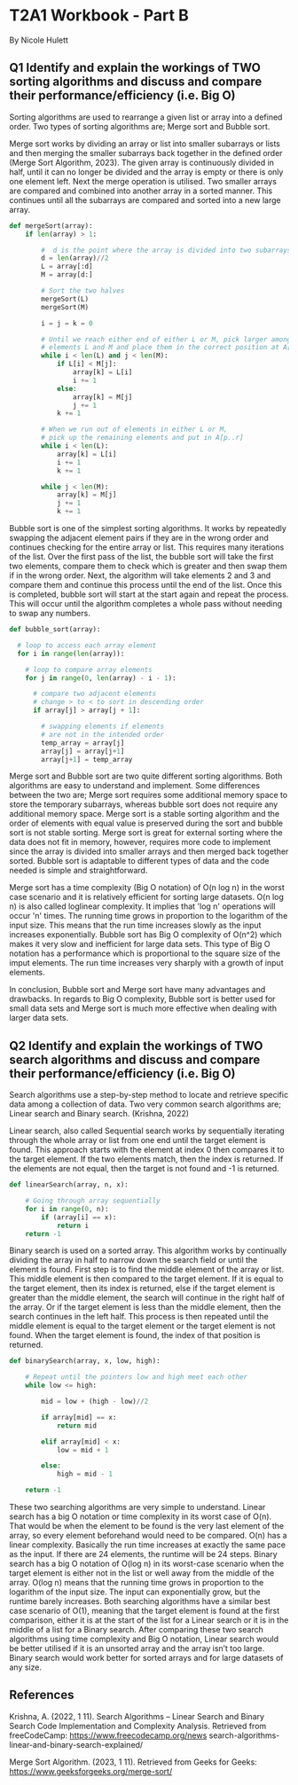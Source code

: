 # T2A1 Workbook - Part B
By Nicole Hulett 


## Q1 Identify and explain the workings of TWO sorting algorithms and discuss and compare their performance/efficiency (i.e. Big O) 	

Sorting algorithms are used to rearrange a given list or array into a defined order. Two types of sorting algorithms are; Merge sort and Bubble sort.

Merge sort works by dividing an array or list into smaller subarrays or lists and then merging the smaller subarrays back together in the defined order (Merge Sort Algorithm, 2023). The given array is continuously divided in half, until it can no longer be divided and the array is empty or there is only one element left. Next the merge operation is utilised. Two smaller arrays are compared and combined into another array in a sorted manner. This continues until all the subarrays are compared and sorted into a new large array. 

```python
def mergeSort(array):
    if len(array) > 1:

        #  d is the point where the array is divided into two subarrays
        d = len(array)//2
        L = array[:d]
        M = array[d:]

        # Sort the two halves
        mergeSort(L)
        mergeSort(M)

        i = j = k = 0

        # Until we reach either end of either L or M, pick larger among
        # elements L and M and place them in the correct position at A[p..r]
        while i < len(L) and j < len(M):
            if L[i] < M[j]:
                array[k] = L[i]
                i += 1
            else:
                array[k] = M[j]
                j += 1
            k += 1

        # When we run out of elements in either L or M,
        # pick up the remaining elements and put in A[p..r]
        while i < len(L):
            array[k] = L[i]
            i += 1
            k += 1

        while j < len(M):
            array[k] = M[j]
            j += 1
            k += 1
```

Bubble sort is one of the simplest sorting algorithms. It works by repeatedly swapping the adjacent element pairs if they are in the wrong order and continues checking for the entire array or list. This requires many iterations of the list. Over the first pass of the list, the bubble sort will take the first two elements, compare them to check which is greater and then swap them if in the wrong order. Next, the algorithm will take elements 2 and 3 and compare them and continue this process until the end of the list. Once this is completed, bubble sort will start at the start again and repeat the process. This will occur until the algorithm completes a whole pass without needing to swap any numbers. 

```python
def bubble_sort(array):

  # loop to access each array element
  for i in range(len(array)):

    # loop to compare array elements
    for j in range(0, len(array) - i - 1):

      # compare two adjacent elements
      # change > to < to sort in descending order
      if array[j] > array[j + 1]:

        # swapping elements if elements
        # are not in the intended order
        temp_array = array[j]
        array[j] = array[j+1]
        array[j+1] = temp_array
```

Merge sort and Bubble sort are two quite different sorting algorithms. Both algorithms are easy to understand and implement. Some differences between the two are; Merge sort requires some additional memory space to store the temporary subarrays, whereas bubble sort does not require any additional memory space. Merge sort is a stable sorting algorithm and the order of elements with equal value is preserved during the sort and bubble sort is not stable sorting. Merge sort is great for external sorting where the data does not fit in memory, however, requires more code to implement since the array is divided into smaller arrays and then merged back together sorted. Bubble sort is adaptable to different types of data and the code needed is simple and straightforward.

Merge sort has a time complexity (Big O notation) of O(n log n) in the worst case scenario and it is relatively efficient for sorting large datasets. O(n log n) is also called loglinear complexity. It implies that 'log n' operations will occur 'n' times. The running time grows in proportion to the logarithm of the input size. This means that the run time increases slowly as the input increases exponentially. Bubble sort has Big O complexity of O(n^2) which makes it very slow and inefficient for large data sets. This type of Big O notation has a performance which is proportional to the square size of the imput elements. The run time increases very sharply with a growth of input elements.

In conclusion, Bubble sort and Merge sort have many advantages and drawbacks. In regards to Big O complexity, Bubble sort is better used for small data sets and Merge sort is much more effective when dealing with larger data sets. 

## Q2 Identify and explain the workings of TWO search algorithms and discuss and compare their performance/efficiency (i.e. Big O) 	

Search algorithms use a step-by-step method to locate and retrieve specific data among a collection of data. Two very common search algorithms are; Linear search and Binary search. (Krishna, 2022)

Linear search, also called Sequential search works by sequentially iterating through the whole array or list from one end until the target element is found. This approach starts with the element at index 0 then compares it to the target element. If the two elements match, then the index is returned. If the elements are not equal, then the target is not found and -1 is returned. 

```python
def linearSearch(array, n, x):

    # Going through array sequentially
    for i in range(0, n):
        if (array[i] == x):
            return i
    return -1
```

Binary search is used on a sorted array. This algorithm works by continually dividing the array in half to narrow down the search field or until the element is found. First step is to find the middle element of the array or list. This middle element is then compared to the target element. If it is equal to the target element, then its index is returned, else if the target element is greater than the middle element, the search will continue in the right half of the array. Or if the target element is less than the middle element, then the search continues in the left half. This process is then repeated until the middle element is equal to the target element or the target element is not found. When the target element is found, the index of that position is returned. 

```python
def binarySearch(array, x, low, high):

    # Repeat until the pointers low and high meet each other
    while low <= high:

        mid = low + (high - low)//2

        if array[mid] == x:
            return mid

        elif array[mid] < x:
            low = mid + 1

        else:
            high = mid - 1

    return -1
```

These two searching algorithms are very simple to understand. Linear search has a big O notation or time complexity in its worst case of O(n). That would be when the element to be found is the very last element of the array, so every element beforehand would need to be compared. O(n) has a linear complexity. Basically the run time increases at exactly the same pace as the input. If there are 24 elements, the runtime will be 24 steps. Binary search has a big O notation of O(log n) in its worst-case scenario when the target element is either not in the list or well away from the middle of the array. O(log n) means that the running time grows in proportion to the logarithm of the input size. The input can exponentially grow, but the runtime barely increases. Both searching algorithms have a similar best case scenario of O(1), meaning that the target element is found at the first comparison, either it is at the start of the list for a Linear search or it is in the middle of a list for a Binary search. After comparing these two search algorithms using time complexity and Big O notation, Linear search would be better utilised if it is an unsorted array and the array isn’t too large. Binary search would work better for sorted arrays and for large datasets of any size. 

## References

Krishna, A. (2022, 1 11). Search Algorithms – Linear Search and Binary Search Code Implementation and Complexity Analysis. Retrieved from freeCodeCamp: https://www.freecodecamp.org/news search-algorithms-linear-and-binary-search-explained/

Merge Sort Algorithm. (2023, 1 11). Retrieved from Geeks for Geeks: https://www.geeksforgeeks.org/merge-sort/

